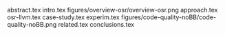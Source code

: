 abstract.tex
intro.tex
figures/overview-osr/overview-osr.png
approach.tex
osr-llvm.tex
case-study.tex
experim.tex
figures/code-quality-noBB/code-quality-noBB.png
related.tex
conclusions.tex
  
  
  
  